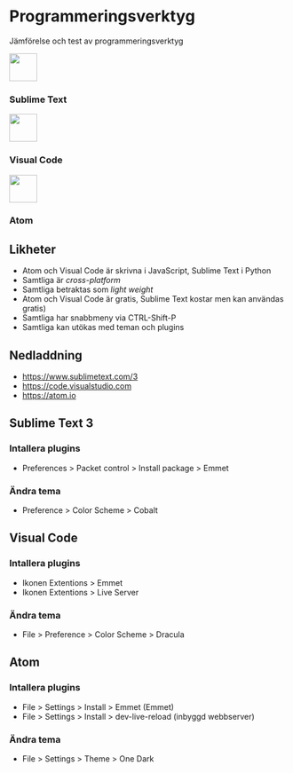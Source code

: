 # Programmeringsverktyg
Jämförelse och test av programmeringsverktyg

<img src="https://upload.wikimedia.org/wikipedia/en/4/4c/Sublime_Text_Logo.png" width="50px">

### Sublime Text

<img src="https://upload.wikimedia.org/wikipedia/commons/thumb/f/f3/Visual_Studio_Code_0.10.1_icon.png/768px-Visual_Studio_Code_0.10.1_icon.png" width="50px">

### Visual Code

<img src="https://cdn-business.discourse.org/uploads/github_atom/490/d8548f4ce56f1599.png" width="50px">

### Atom

## Likheter
* Atom och Visual Code är skrivna i JavaScript, Sublime Text i Python
* Samtliga är _cross-platform_
* Samtliga betraktas som _light weight_
* Atom och Visual Code är gratis, Sublime Text kostar men kan användas gratis)
* Samtliga har snabbmeny via CTRL-Shift-P
* Samtliga kan utökas med teman och plugins

## Nedladdning
* <a href="https://www.sublimetext.com/3">https://www.sublimetext.com/3</a>
* <a href="https://code.visualstudio.com">https://code.visualstudio.com</a>
* <a href="https://atom.io/">https://atom.io</a>

## Sublime Text 3
### Intallera plugins
* Preferences > Packet control > Install package > Emmet
### Ändra tema
* Preference > Color Scheme > Cobalt


## Visual Code
### Intallera plugins
* Ikonen Extentions > Emmet
* Ikonen Extentions > Live Server
### Ändra tema
* File > Preference > Color Scheme > Dracula


## Atom
### Intallera plugins
* File > Settings > Install > Emmet (Emmet)
* File > Settings > Install > dev-live-reload (inbyggd webbserver)
### Ändra tema
* File > Settings > Theme > One Dark
